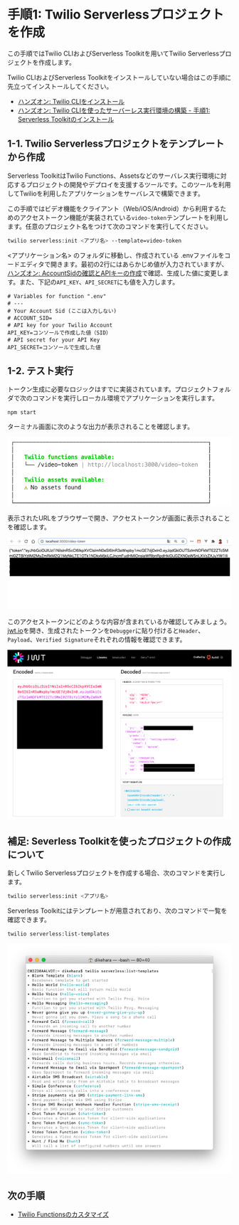 # 手順1: Twilio Serverlessプロジェクトを作成

この手順ではTwilio CLIおよびServerless Toolkitを用いてTwilio Serverlessプロジェクトを作成します。

Twilio CLIおよびServerless Toolkitをインストールしていない場合はこの手順に先立ってインストールしてください。

- [ハンズオン: Twilio CLIをインストール](https://github.com/neri78/Twilio-HandsOn-CLI-JP/blob/master/docs/01-Install-Twilio-CLI/01-00-Overview.md)
- [ハンズオン: Twilio CLIを使ったサーバーレス実行環境の構築 - 手順1: Serverless Toolkitのインストール](https://github.com/neri78/Twilio-HandsOn-CLI-JP/blob/master/docs/03-Use-Serverless-Toolkit/03-01-Install-Serverless-Toolkit.md)

## 1-1. Twilio Serverlessプロジェクトをテンプレートから作成

Serverless ToolkitはTwilio Functions、Assetsなどのサーバレス実行環境に対応するプロジェクトの開発やデプロイを支援するツールです。このツールを利用してTwilioを利用したアプリケーションをサーバレスで構築できます。

この手順ではビデオ機能をクライアント（Web/iOS/Android）から利用するためのアクセストークン機能が実装されている`video-token`テンプレートを利用します。任意のプロジェクト名をつけて次のコマンドを実行してください。

```bash
twilio serverless:init <アプリ名> --template=video-token
```

<アプリケーション名> のフォルダに移動し、作成されている .envファイルをコードエディタで開きます。最初の2行にはあらかじめ値が入力されていますが、[ハンズオン: AccountSidの確認とAPIキーの作成](/docs/01-Get-Credentials/00-Overview.md)で確認、生成した値に変更します。また、下記の`API_KEY`、`API_SECRET`にも値を入力します。

```
# Variables for function ".env"
# ---
# Your Account Sid (ここは入力しない)
# ACCOUNT_SID=
# API key for your Twilio Account
API_KEY=コンソールで作成した値（SID）
# API secret for your API Key
API_SECRET=コンソールで生成した値
```
## 1-2. テスト実行

トークン生成に必要なロジックはすでに実装されています。プロジェクトフォルダで次のコマンドを実行しローカル環境でアプリケーションを実行します。

```
npm start
```

ターミナル画面に次のような出力が表示されることを確認します。

![ローカル環境で実行確認](../assets/02-local-development.png)

表示されたURLをブラウザーで開き、アクセストークンが画面に表示されることを確認します。

![アクセストークン](../assets/02-access-token.png)

このアクセストークンにどのような内容が含まれているか確認してみましょう。[jwt.io](https://jwt.io)を開き、生成されたトークンを`Debugger`に貼り付けると`Header`、`Payload`、`Verified Signature`それぞれの情報を確認できます。

![jwt.io](../assets/02-jwt-io.png)


## 補足: Severless Toolkitを使ったプロジェクトの作成について

新しくTwilio Serverlessプロジェクトを作成する場合、次のコマンドを実行します。

```bash
twilio serverless:init <アプリ名>
```

Serverless Toolkitにはテンプレートが用意されており、次のコマンドで一覧を確認できます。

```bash
twilio serverless:list-templates
```
![テンプレート一覧](../assets/02-list-templates.png)


## 次の手順

- [Twilio Functionsのカスタマイズ](02-Customize-Function.md)